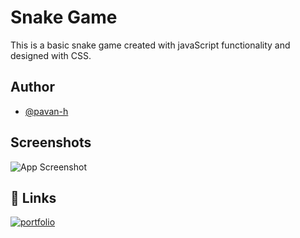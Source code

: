 
# Snake Game 

This is a basic snake game created with javaScript functionality and designed with CSS. 



## Author

- [@pavan-h](https://www.github.com/pavan-h)


## Screenshots

![App Screenshot](https://via.placeholder.com/468x300?text=App+Screenshot+Here)


## 🔗 Links
[![portfolio](https://img.shields.io/badge/my_portfolio-000?style=for-the-badge&logo=ko-fi&logoColor=white)](https://pavan-h.netlify.app)



